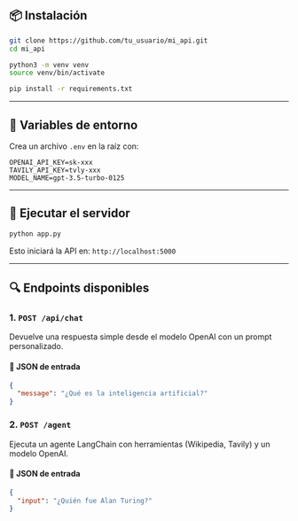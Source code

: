 ## 📦 Instalación

```bash
git clone https://github.com/tu_usuario/mi_api.git
cd mi_api

python3 -m venv venv
source venv/bin/activate

pip install -r requirements.txt
```

---

## 🔐 Variables de entorno

Crea un archivo `.env` en la raíz con:

```
OPENAI_API_KEY=sk-xxx
TAVILY_API_KEY=tvly-xxx
MODEL_NAME=gpt-3.5-turbo-0125
```

---

## 🚀 Ejecutar el servidor

```bash
python app.py
```

Esto iniciará la API en: `http://localhost:5000`

---

## 🔍 Endpoints disponibles

### 1. `POST /api/chat`

Devuelve una respuesta simple desde el modelo OpenAI con un prompt personalizado.

#### 🔸 JSON de entrada

```json
{
  "message": "¿Qué es la inteligencia artificial?"
}
```


### 2. `POST /agent`

Ejecuta un agente LangChain con herramientas (Wikipedia, Tavily) y un modelo OpenAI.

#### 🔸 JSON de entrada

```json
{
  "input": "¿Quién fue Alan Turing?"
}
```
